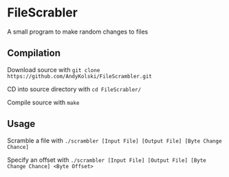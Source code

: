 # FileScrabler
A small program to make random changes to files

## Compilation
Download source with `git clone https://github.com/AndyKolski/FileScrambler.git`

CD into source directory with `cd FileScrabler/`

Compile source with `make`

## Usage
Scramble a file with `./scrambler [Input File] [Output File] [Byte Change Chance]`

Specify an offset with `./scrambler [Input File] [Output File] [Byte Change Chance] <Byte Offset>`